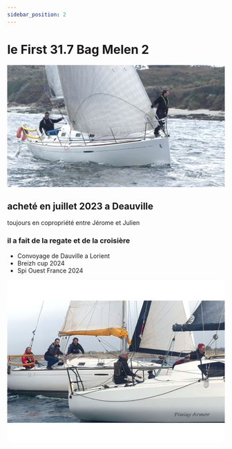```yaml
---
sidebar_position: 2
---
```


 # le First 31.7 Bag Melen 2
 ![mon bate](/img/f1.jpg "Breizh Cup 2024")
 ## acheté en juillet 2023 a Deauville
 toujours en copropriété entre Jérome et Julien
 ### il a fait de la regate et de la croisière


  * Convoyage de Dauville a Lorient
  * Breizh cup 2024
  * Spi Ouest France 2024
  

  ![mon bate](/img/regate6oct2024.jpg "Breizh Cup 2024")